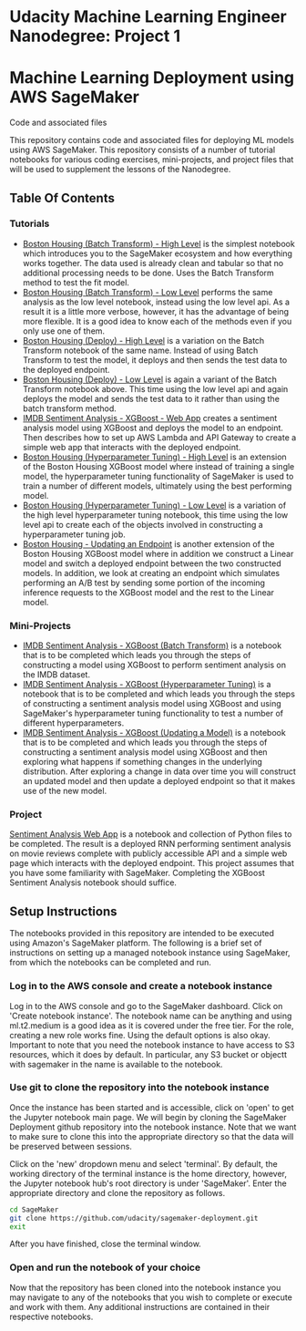# Udacity Machine Learning Engineer Nanodegree: Project 1

# Machine Learning Deployment using AWS SageMaker

Code and associated files 

This repository contains code and associated files for deploying ML models using AWS SageMaker. This repository consists of a number of tutorial notebooks for various coding exercises, mini-projects, and project files that will be used to supplement the lessons of the Nanodegree.

## Table Of Contents

### Tutorials
* [Boston Housing (Batch Transform) - High Level](https://github.com/udacity/sagemaker-deployment/tree/master/Tutorials/Boston%20Housing%20-%20XGBoost%20(Batch%20Transform)%20-%20High%20Level.ipynb) is the simplest notebook which introduces you to the SageMaker ecosystem and how everything works together. The data used is already clean and tabular so that no additional processing needs to be done. Uses the Batch Transform method to test the fit model.
* [Boston Housing (Batch Transform) - Low Level](https://github.com/udacity/sagemaker-deployment/tree/master/Tutorials/Boston%20Housing%20-%20XGBoost%20(Batch%20Transform)%20-%20Low%20Level.ipynb) performs the same analysis as the low level notebook, instead using the low level api. As a result it is a little more verbose, however, it has the advantage of being more flexible. It is a good idea to know each of the methods even if you only use one of them.
* [Boston Housing (Deploy) - High Level](https://github.com/udacity/sagemaker-deployment/blob/master/Tutorials/Boston%20Housing%20-%20XGBoost%20(Deploy)%20-%20High%20Level.ipynb) is a variation on the Batch Transform notebook of the same name. Instead of using Batch Transform to test the model, it deploys and then sends the test data to the deployed endpoint.
* [Boston Housing (Deploy) - Low Level](https://github.com/udacity/sagemaker-deployment/blob/master/Tutorials/Boston%20Housing%20-%20XGBoost%20(Deploy)%20-%20Low%20Level.ipynb) is again a variant of the Batch Transform notebook above. This time using the low level api and again deploys the model and sends the test data to it rather than using the batch transform method.
* [IMDB Sentiment Analysis - XGBoost - Web App](https://github.com/udacity/sagemaker-deployment/blob/master/Tutorials/IMDB%20Sentiment%20Analysis%20-%20XGBoost%20-%20Web%20App.ipynb) creates a sentiment analysis model using XGBoost and deploys the model to an endpoint. Then describes how to set up AWS Lambda and API Gateway to create a simple web app that interacts with the deployed endpoint.
* [Boston Housing (Hyperparameter Tuning) - High Level](https://github.com/udacity/sagemaker-deployment/tree/master/Tutorials/Boston%20Housing%20-%20XGBoost%20(Hyperparameter%20Tuning)%20-%20High%20Level.ipynb) is an extension of the Boston Housing XGBoost model where instead of training a single model, the hyperparameter tuning functionality of SageMaker is used to train a number of different models, ultimately using the best performing model.
* [Boston Housing (Hyperparameter Tuning) - Low Level](https://github.com/udacity/sagemaker-deployment/tree/master/Tutorials/Boston%20Housing%20-%20XGBoost%20(Hyperparameter%20Tuning)%20-%20Low%20Level.ipynb) is a variation of the high level hyperparameter tuning notebook, this time using the low level api to create each of the objects involved in constructing a hyperparameter tuning job.
* [Boston Housing - Updating an Endpoint](https://github.com/udacity/sagemaker-deployment/tree/master/Tutorials/Boston%20Housing%20-%20Updating%20an%20Endpoint.ipynb) is another extension of the Boston Housing XGBoost model where in addition we construct a Linear model and switch a deployed endpoint between the two constructed models. In addition, we look at creating an endpoint which simulates performing an A/B test by sending some portion of the incoming inference requests to the XGBoost model and the rest to the Linear model.

### Mini-Projects
* [IMDB Sentiment Analysis - XGBoost (Batch Transform)](https://github.com/udacity/sagemaker-deployment/tree/master/Mini-Projects/IMDB%20Sentiment%20Analysis%20-%20XGBoost%20(Batch%20Transform).ipynb) is a notebook that is to be completed which leads you through the steps of constructing a model using XGBoost to perform sentiment analysis on the IMDB dataset.
* [IMDB Sentiment Analysis - XGBoost (Hyperparameter Tuning)](https://github.com/udacity/sagemaker-deployment/tree/master/Mini-Projects/IMDB%20Sentiment%20Analysis%20-%20XGBoost%20(Hyperparameter%20Tuning).ipynb) is a notebook that is to be completed and which leads you through the steps of constructing a sentiment analysis model using XGBoost and using SageMaker's hyperparameter tuning functionality to test a number of different hyperparameters.
* [IMDB Sentiment Analysis - XGBoost (Updating a Model)](https://github.com/udacity/sagemaker-deployment/tree/master/Mini-Projects/IMDB%20Sentiment%20Analysis%20-%20XGBoost%20(Updating%20a%20Model).ipynb) is a notebook that is to be completed and which leads you through the steps of constructing a sentiment analysis model using XGBoost and then exploring what happens if something changes in the underlying distribution. After exploring a change in data over time you will construct an updated model and then update a deployed endpoint so that it makes use of the new model.

### Project

[Sentiment Analysis Web App](https://github.com/udacity/sagemaker-deployment/tree/master/Project) is a notebook and collection of Python files to be completed. The result is a deployed RNN performing sentiment analysis on movie reviews complete with publicly accessible API and a simple web page which interacts with the deployed endpoint. This project assumes that you have some familiarity with SageMaker. Completing the XGBoost Sentiment Analysis notebook should suffice.

## Setup Instructions

The notebooks provided in this repository are intended to be executed using Amazon's SageMaker platform. The following is a brief set of instructions on setting up a managed notebook instance using SageMaker, from which the notebooks can be completed and run.

### Log in to the AWS console and create a notebook instance

Log in to the AWS console and go to the SageMaker dashboard. Click on 'Create notebook instance'. The notebook name can be anything and using ml.t2.medium is a good idea as it is covered under the free tier. For the role, creating a new role works fine. Using the default options is also okay. Important to note that you need the notebook instance to have access to S3 resources, which it does by default. In particular, any S3 bucket or objectt with sagemaker in the name is available to the notebook.

### Use git to clone the repository into the notebook instance

Once the instance has been started and is accessible, click on 'open' to get the Jupyter notebook main page. We will begin by cloning the SageMaker Deployment github repository into the notebook instance. Note that we want to make sure to clone this into the appropriate directory so that the data will be preserved between sessions.

Click on the 'new' dropdown menu and select 'terminal'. By default, the working directory of the terminal instance is the home directory, however, the Jupyter notebook hub's root directory is under 'SageMaker'. Enter the appropriate directory and clone the repository as follows.

```bash
cd SageMaker
git clone https://github.com/udacity/sagemaker-deployment.git
exit
```

After you have finished, close the terminal window.

### Open and run the notebook of your choice

Now that the repository has been cloned into the notebook instance you may navigate to any of the notebooks that you wish to complete or execute and work with them. Any additional instructions are contained in their respective notebooks.
